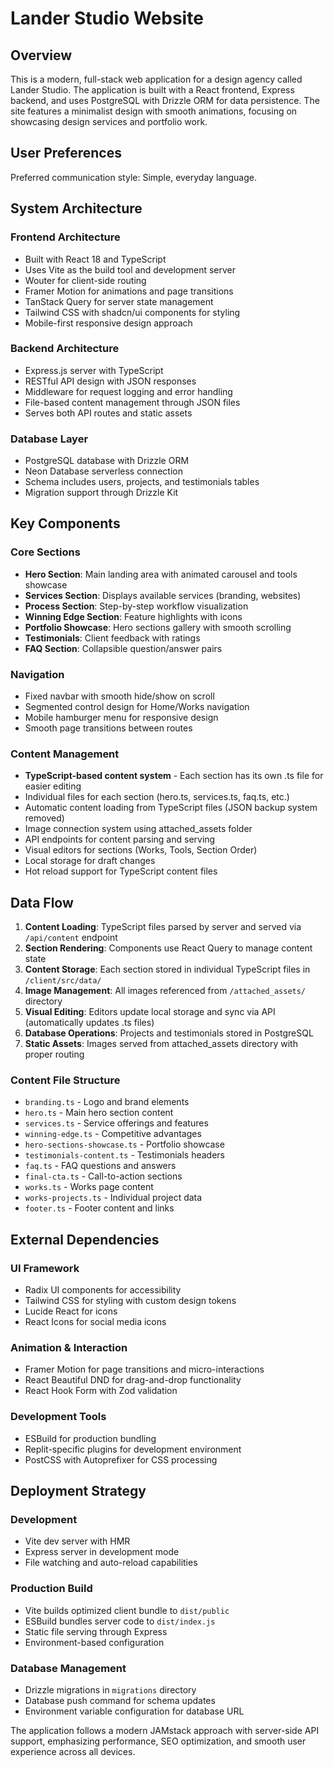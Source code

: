 # Lander Studio Website

## Overview

This is a modern, full-stack web application for a design agency called Lander Studio. The application is built with a React frontend, Express backend, and uses PostgreSQL with Drizzle ORM for data persistence. The site features a minimalist design with smooth animations, focusing on showcasing design services and portfolio work.

## User Preferences

Preferred communication style: Simple, everyday language.

## System Architecture

### Frontend Architecture
- Built with React 18 and TypeScript
- Uses Vite as the build tool and development server
- Wouter for client-side routing
- Framer Motion for animations and page transitions
- TanStack Query for server state management
- Tailwind CSS with shadcn/ui components for styling
- Mobile-first responsive design approach

### Backend Architecture
- Express.js server with TypeScript
- RESTful API design with JSON responses
- Middleware for request logging and error handling
- File-based content management through JSON files
- Serves both API routes and static assets

### Database Layer
- PostgreSQL database with Drizzle ORM
- Neon Database serverless connection
- Schema includes users, projects, and testimonials tables
- Migration support through Drizzle Kit

## Key Components

### Core Sections
- **Hero Section**: Main landing area with animated carousel and tools showcase
- **Services Section**: Displays available services (branding, websites)
- **Process Section**: Step-by-step workflow visualization
- **Winning Edge Section**: Feature highlights with icons
- **Portfolio Showcase**: Hero sections gallery with smooth scrolling
- **Testimonials**: Client feedback with ratings
- **FAQ Section**: Collapsible question/answer pairs

### Navigation
- Fixed navbar with smooth hide/show on scroll
- Segmented control design for Home/Works navigation
- Mobile hamburger menu for responsive design
- Smooth page transitions between routes

### Content Management
- **TypeScript-based content system** - Each section has its own .ts file for easier editing
- Individual files for each section (hero.ts, services.ts, faq.ts, etc.)
- Automatic content loading from TypeScript files (JSON backup system removed)
- Image connection system using attached_assets folder
- API endpoints for content parsing and serving
- Visual editors for sections (Works, Tools, Section Order)
- Local storage for draft changes
- Hot reload support for TypeScript content files

## Data Flow

1. **Content Loading**: TypeScript files parsed by server and served via `/api/content` endpoint
2. **Section Rendering**: Components use React Query to manage content state
3. **Content Storage**: Each section stored in individual TypeScript files in `/client/src/data/`
4. **Image Management**: All images referenced from `/attached_assets/` directory
5. **Visual Editing**: Editors update local storage and sync via API (automatically updates .ts files)
6. **Database Operations**: Projects and testimonials stored in PostgreSQL
7. **Static Assets**: Images served from attached_assets directory with proper routing

### Content File Structure
- `branding.ts` - Logo and brand elements
- `hero.ts` - Main hero section content
- `services.ts` - Service offerings and features
- `winning-edge.ts` - Competitive advantages
- `hero-sections-showcase.ts` - Portfolio showcase
- `testimonials-content.ts` - Testimonials headers
- `faq.ts` - FAQ questions and answers
- `final-cta.ts` - Call-to-action sections
- `works.ts` - Works page content
- `works-projects.ts` - Individual project data
- `footer.ts` - Footer content and links

## External Dependencies

### UI Framework
- Radix UI components for accessibility
- Tailwind CSS for styling with custom design tokens
- Lucide React for icons
- React Icons for social media icons

### Animation & Interaction
- Framer Motion for page transitions and micro-interactions
- React Beautiful DND for drag-and-drop functionality
- React Hook Form with Zod validation

### Development Tools
- ESBuild for production bundling
- Replit-specific plugins for development environment
- PostCSS with Autoprefixer for CSS processing

## Deployment Strategy

### Development
- Vite dev server with HMR
- Express server in development mode
- File watching and auto-reload capabilities

### Production Build
- Vite builds optimized client bundle to `dist/public`
- ESBuild bundles server code to `dist/index.js`
- Static file serving through Express
- Environment-based configuration

### Database Management
- Drizzle migrations in `migrations` directory
- Database push command for schema updates
- Environment variable configuration for database URL

The application follows a modern JAMstack approach with server-side API support, emphasizing performance, SEO optimization, and smooth user experience across all devices.